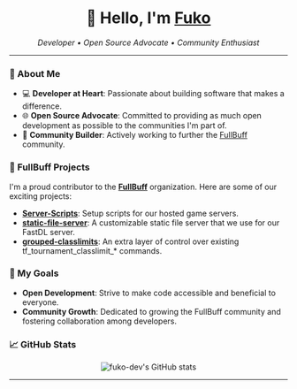 <h1 align="center">👋 Hello, I'm <a href="https://github.com/fuko-dev">Fuko</a></h1>

<p align="center">
  <em>Developer • Open Source Advocate • Community Enthusiast</em>
</p>

---

### 🌟 About Me

- 💻 **Developer at Heart**: Passionate about building software that makes a difference.
- 🌐 **Open Source Advocate**: Committed to providing as much open development as possible to the communities I'm part of.
- 🤝 **Community Builder**: Actively working to further the [FullBuff](https://github.com/Full-Buff) community.

### 🚀 FullBuff Projects

I'm a proud contributor to the [**FullBuff**](https://github.com/Full-Buff) organization. Here are some of our exciting projects:

- [**Server-Scripts**](https://github.com/Full-Buff/Server-Scripts): Setup scripts for our hosted game servers.
- [**static-file-server**](https://github.com/Full-Buff/static-file-server): A customizable static file server that we use for our FastDL server.
- [**grouped-classlimits**](https://github.com/Full-Buff/grouped_classlimits): An extra layer of control over existing tf_tournament_classlimit_* commands.

### 🎯 My Goals

- **Open Development**: Strive to make code accessible and beneficial to everyone.
- **Community Growth**: Dedicated to growing the FullBuff community and fostering collaboration among developers.

### 📈 GitHub Stats

<p align="center">
  <img src="https://github-readme-stats.vercel.app/api?username=fuko-dev&show_icons=true&theme=tokyonight" alt="fuko-dev's GitHub stats" />
</p>

---
